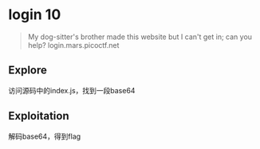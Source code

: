 # login 10
>My dog-sitter's brother made this website but I can't get in; can you help?  login.mars.picoctf.net

## Explore
访问源码中的index.js，找到一段base64

## Exploitation
解码base64，得到flag